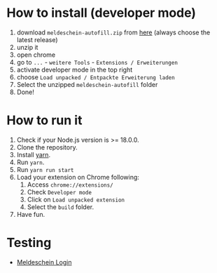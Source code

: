 
# How to install (developer mode)

1. download `meldeschein-autofill.zip` from [here](https://github.com/Bestyan/meldeschein-autofill/releases) (always choose the latest release)
2. unzip it
3. open chrome
4. go to `...` - `weitere Tools` - `Extensions / Erweiterungen`
5. activate developer mode in the top right
6. choose `Load unpacked / Entpackte Erweiterung laden`
7. Select the unzipped `meldeschein-autofill` folder
8. Done!

# How to run it

1. Check if your Node.js version is >= 18.0.0.
2. Clone the repository.
3. Install [yarn](https://yarnpkg.com/lang/en/docs/install/).
4. Run `yarn`.
5. Run `yarn run start`
6. Load your extension on Chrome following:
    1. Access `chrome://extensions/`
    2. Check `Developer mode`
    3. Click on `Load unpacked extension`
    4. Select the `build` folder.
7. Have fun.

# Testing

- [Meldeschein Login](https://www.emeldeschein.de/oms/menu.xhtml?faces-redirect=true)


